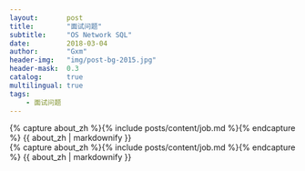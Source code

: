 ```yaml
---
layout:       post
title:        "面试问题"
subtitle:     "OS Network SQL"
date:         2018-03-04
author:       "Gxm"
header-img:   "img/post-bg-2015.jpg"
header-mask:  0.3
catalog:      true
multilingual: true
tags:
    - 面试问题
---
```


<!-- Chinese Version -->
<div class="zh post-container">
    {% capture about_zh %}{% include posts/content/job.md %}{% endcapture %}
    {{ about_zh | markdownify }}
</div>

<!-- English Version -->
<div class="en post-container">
    {% capture about_zh %}{% include posts/content/job.md %}{% endcapture %}
    {{ about_zh | markdownify }}
</div>